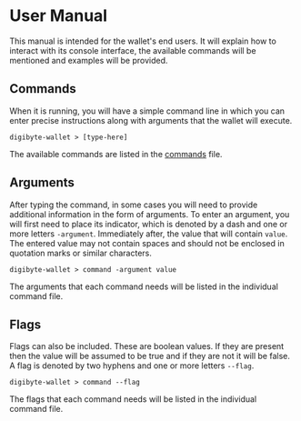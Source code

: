 # User Manual

This manual is intended for the wallet's end users. It will explain how to interact with its console interface, the available commands will be mentioned and examples will be provided.

## Commands

When it is running, you will have a simple command line in which you can enter precise instructions along with arguments that the wallet will execute.

```
digibyte-wallet > [type-here]
```

The available commands are listed in the [commands](commands.md) file.

## Arguments

After typing the command, in some cases you will need to provide additional information in the form of arguments. To enter an argument, you will first need to place its indicator, which is denoted by a dash and one or more letters `-argument`. Immediately after, the value that will contain `value`. The entered value may not contain spaces and should not be enclosed in quotation marks or similar characters.

```
digibyte-wallet > command -argument value
```

The arguments that each command needs will be listed in the individual command file.

## Flags

Flags can also be included. These are boolean values. If they are present then the value will be assumed to be true and if they are not it will be false. A flag is denoted by two hyphens and one or more letters `--flag`.

```
digibyte-wallet > command --flag
```

The flags that each command needs will be listed in the individual command file.
